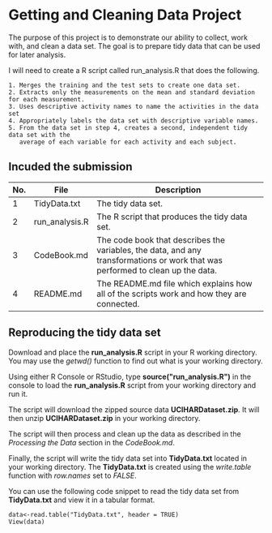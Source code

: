 # Getting and Cleaning Data Project

The purpose of this project is to demonstrate our ability to collect, work with, and clean a data set. The goal is to prepare tidy data that can be used for later analysis.

I will need to create a R script called run_analysis.R that does the following. 
```
1. Merges the training and the test sets to create one data set.
2. Extracts only the measurements on the mean and standard deviation for each measurement. 
3. Uses descriptive activity names to name the activities in the data set
4. Appropriately labels the data set with descriptive variable names. 
5. From the data set in step 4, creates a second, independent tidy data set with the 
   average of each variable for each activity and each subject.
```

## Incuded the submission
|No.|File           |Description                                   |
|---|---------------|----------------------------------------------|
|1  |TidyData.txt   |The tidy data set.                            |
|2  |run_analysis.R |The R script that produces the tidy data set. |
|3  |CodeBook.md    |The code book that describes the variables, the data, and any transformations or work that was performed to clean up the data. |
|4  |README.md      | The README.md file which explains how all of the scripts work and how they are connected. |


## Reproducing the tidy data set

Download and place the **run_analysis.R** script in your R working directory.  You may use the *getwd()* function to find out what is your working directory.

Using either R Console or RStudio, type **source("run_analysis.R")** in the console to load the **run_analysis.R** script from your working directory and run it.

The script will download the zipped source data **UCIHARDataset.zip**.  It will then unzip **UCIHARDataset.zip** in your working directory.

The script will then process and clean up the data as described in the *Processing the Data* section in the *CodeBook.md*.

Finally, the script will write the tidy data set into **TidyData.txt** located in your working directory.  The **TidyData.txt** is created using the *write.table* function with *row.names* set to *FALSE*.

You can use the following code snippet to read the tidy data set from **TidyData.txt** and view it in a tabular format.
```
data<-read.table("TidyData.txt", header = TRUE)
View(data)
```


